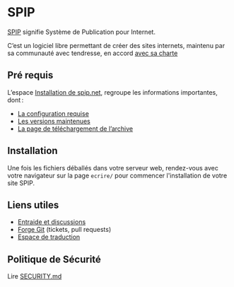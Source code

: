 # SPIP

[SPIP](https://www.spip.net/) signifie Système de Publication pour Internet.

C’est un logiciel libre permettant de créer des sites internets,
maintenu par sa communauté avec tendresse, en accord [avec sa charte](https://www.spip.net/fr_article6431.html)

## Pré requis

L’espace [Installation de spip.net](https://www.spip.net/fr_rubrique151.html), regroupe les informations importantes, dont :

- [La configuration requise](https://www.spip.net/fr_article4351.html)
- [Les versions maintenues](https://www.spip.net/fr_article6500.html)
- [La page de téléchargement de l’archive](https://www.spip.net/fr_download)

## Installation

Une fois les fichiers déballés dans votre serveur web,
rendez-vous avec votre navigateur sur la page `ecrire/`
pour commencer l'installation de votre site SPIP.

## Liens utiles

- [Entraide et discussions](https://discuter.spip.net)
- [Forge Git](https://git.spip.net) (tickets, pull requests)
- [Espace de traduction](https://trad.spip.net)

## Politique de Sécurité

Lire [SECURITY.md](security.md)

